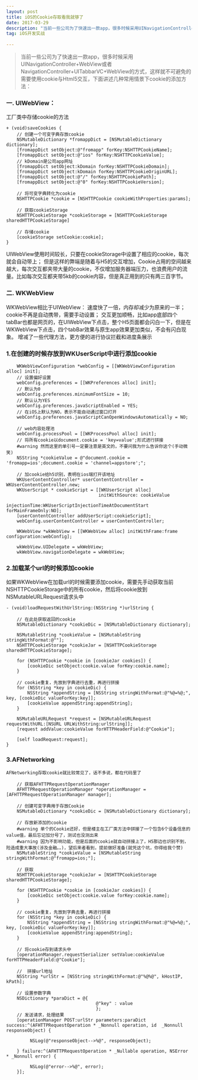 ```yaml
---
layout: post
title: iOS的Cookie存取看我就够了
date: 2017-03-29 
description: "当前一些公司为了快速出一款app，很多时候采用UINavigationController+WebView或者NavigationController+UITabbarVC+WebView的方式，这样就不可避免的需要使用cookie与Html5交互，下面讲述几种常用情景下cookie的添加方法"
tag: iOS开发实战 
  
---
```


>当前一些公司为了快速出一款app，很多时候采用UINavigationController+WebView或者NavigationController+UITabbarVC+WebView的方式，这样就不可避免的需要使用cookie与Html5交互，下面讲述几种常用情景下cookie的添加方法：

### 一. UIWebView：

工厂类中存储cookie的方法

```
+ (void)saveCookies {
    // 创建一个可变字典存放cookie
    NSMutableDictionary *fromappDict = [NSMutableDictionary dictionary];
    [fromappDict setObject:@"fromapp" forKey:NSHTTPCookieName];
    [fromappDict setObject:@"ios" forKey:NSHTTPCookieValue];
    // kDomain是公司app网址
    [fromappDict setObject:kDomain forKey:NSHTTPCookieDomain];
    [fromappDict setObject:kDomain forKey:NSHTTPCookieOriginURL];
    [fromappDict setObject:@"/" forKey:NSHTTPCookiePath];
    [fromappDict setObject:@"0" forKey:NSHTTPCookieVersion];

    // 将可变字典转化为cookie
    NSHTTPCookie *cookie = [NSHTTPCookie cookieWithProperties:params];

    // 获取cookieStorage
    NSHTTPCookieStorage *cookieStorage = [NSHTTPCookieStorage sharedHTTPCookieStorage]

    // 存储cookie
    [cookieStorage setCookie:cookie];
}
```

 UIWebView使用时间较长，只要在cookieStorage中设置了相应的cookie，每次就会自动带上；
    但是这样的弊端是随着与H5的交互增加，Cookie占用的空间越来越大，每次交互都夹带大量的cookie，不仅增加服务器端压力，也浪费用户的流量。比如每次交互都夹带5kb的cookie内容，但是真正用到的只有两三百字节。

### 二. WKWebView

   WKWebView相比于UIWebView：
        速度快了一倍，内存却减少为原来的一半；
        cookie不再是自动携带，需要手动设置；
        交互更加顺畅，比如app底部四个tabBar也都是网页的，在UIWebView下点击，整个H5页面都会闪白一下，但是在WKWebView下点击，四个tabBar效果与原生app效果更加类似，不会有闪白现象。
        增减了一些代理方法，更方便的进行协议拦截和进度条展示





### 1.在创建的时候存放到WKUserScript中进行添加cookie

```
    WKWebViewConfiguration *webConfig = [[WKWebViewConfiguration alloc] init];
    // 设置偏好设置
    webConfig.preferences = [[WKPreferences alloc] init];
    // 默认为0
    webConfig.preferences.minimumFontSize = 10;
    // 默认认为YES
    webConfig.preferences.javaScriptEnabled = YES;
    // 在iOS上默认为NO，表示不能自动通过窗口打开
    webConfig.preferences.javaScriptCanOpenWindowsAutomatically = NO;

    // web内容处理池
    webConfig.processPool = [[WKProcessPool alloc] init];
    // 将所有cookie以document.cookie = 'key=value';形式进行拼接
    #warning 然而这里的单引号一定要注意是英文的，不要问我为什么告诉你这个(手动微笑)
    NSString *cookieValue = @"document.cookie = 'fromapp=ios';document.cookie = 'channel=appstore';";

    // 加cookie给h5识别，表明在ios端打开该地址
    WKUserContentController* userContentController = WKUserContentController.new;
    WKUserScript * cookieScript = [[WKUserScript alloc]
                                   initWithSource: cookieValue
                                   injectionTime:WKUserScriptInjectionTimeAtDocumentStart forMainFrameOnly:NO];
    [userContentController addUserScript:cookieScript];
    webConfig.userContentController = userContentController;

    WKWebView *wkWebView = [[WKWebView alloc] initWithFrame:frame configuration:webConfig];

    wkWebView.UIDelegate = wkWebView;
    wkWebView.navigationDelegate = wkWebView;
```
### 2.加载某个url的时候添加cookie

   如果WKWebView在加载url的时候需要添加cookie，需要先手动获取当前NSHTTPCookieStorage中的所有cookie，然后将cookie放到NSMutableURLRequest请求头中
   
```
- (void)loadRequestWithUrlString:(NSString *)urlString {

    // 在此处获取返回的cookie
    NSMutableDictionary *cookieDic = [NSMutableDictionary dictionary];

    NSMutableString *cookieValue = [NSMutableString stringWithFormat:@""];
    NSHTTPCookieStorage *cookieJar = [NSHTTPCookieStorage sharedHTTPCookieStorage];

    for (NSHTTPCookie *cookie in [cookieJar cookies]) {
        [cookieDic setObject:cookie.value forKey:cookie.name];
    }

    // cookie重复，先放到字典进行去重，再进行拼接
    for (NSString *key in cookieDic) {
        NSString *appendString = [NSString stringWithFormat:@"%@=%@;", key, [cookieDic valueForKey:key]];
        [cookieValue appendString:appendString];
    }

    NSMutableURLRequest *request = [NSMutableURLRequest requestWithURL:[NSURL URLWithString:urlString]];
    [request addValue:cookieValue forHTTPHeaderField:@"Cookie"];

    [self loadRequest:request];
}
```
### 3.AFNetworking

    AFNetworking存取cookie就比较常见了，话不多说，都在代码里了 
```
    // 获取AFHTTPRequestOperationManager
    AFHTTPRequestOperationManager *operationManager = [AFHTTPRequestOperationManager manager];

    // 创建可变字典用于存放Cookie
    NSMutableDictionary *cookieDic = [NSMutableDictionary dictionary];

    // 存放新添加的cookie
    #warning 单个的Cookie还好，但是楼主在工厂类方法中拼接了一个包含6个设备信息的value值，最后忘记加分号了，测试也没测出来
    #warning 因为不影响功能，但是后面的cookie就自动拼接上了，H5那边也识别不到，险造成重大事故(涉及金融。。)，望后来者看到，提前做好准备(就凭这个坑，你得给我个赞)
    NSMutableString *cookieValue = [NSMutableString stringWithFormat:@"fromapp=ios;"];

    // 获取
    NSHTTPCookieStorage *cookieJar = [NSHTTPCookieStorage sharedHTTPCookieStorage];

    for (NSHTTPCookie *cookie in [cookieJar cookies]) {
        [cookieDic setObject:cookie.value forKey:cookie.name];
    }

    // cookie重复，先放到字典去重，再进行拼接
    for (NSString *key in cookieDic) {
        NSString *appendString = [NSString stringWithFormat:@"%@=%@;", key, [cookieDic valueForKey:key]];
        [cookieValue appendString:appendString];
    }

    // 将cookie存到请求头中
    [operationManager.requestSerializer setValue:cookieValue forHTTPHeaderField:@"Cookie"];

    //  拼接url地址
    NSString *urlStr = [NSString stringWithFormat:@"%@%@", kHostIP, kPath];

    // 设置参数字典
    NSDictionary *paraDict = @{
                                  @"key" : value
                                  };
    // 发送请求，处理结果
    [operationManager POST:urlStr parameters:paraDict success:^(AFHTTPRequestOperation * _Nonnull operation, id  _Nonnull responseObject) {

         NSLog(@"responseObject-->%@", responseObject);

    } failure:^(AFHTTPRequestOperation * _Nullable operation, NSError * _Nonnull error) {

         NSLog(@"error-->%@", error);
    }];

```